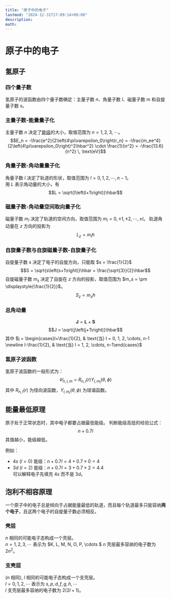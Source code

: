 ```yaml
---
title: "原子中的电子"
lastmod: "2024-12-31T17:09:14+08:00"
description:
math:
---
```

# 原子中的电子
## 氢原子
### 四个量子数
氢原子的波函数由四个量子数确定：主量子数 $n$、角量子数 $l$、磁量子数 $m$ 和自旋量子数 $s$。
### 主量子数-能量量子化
主量子数 $n$ 决定了[能级](/近代物理/微观粒子的波粒二象性/氢原子光谱-玻尔的氢原子理论#氢原子的能量公式/)的大小，取值范围为 $n = 1, 2, 3, \cdots$。
$$E_n = -\frac{e^2}{2\left(4\pi\varepsilon_0\right)r_n} = -\frac{m_ee^4}{2\left(4\pi\varepsilon_0\right)^2\hbar^2} \cdot \frac{1}{n^2} = -\frac{13.6}{n^2} \, \text{eV}$$

### 角量子数-角动量量子化
角量子数 $l$ 决定了轨道的形状，取值范围为 $l = 0, 1, 2, \cdots, n-1$。  
用 $L$ 表示角动量的大小，有  
$$L = \sqrt{l\left(l+1\right)}\hbar$$

### 磁量子数-角动量空间取向量子化
磁量子数 $m_l$ 决定了轨道的空间方向，取值范围为 $m_l = 0, \pm 1, \pm 2, \cdots, \pm l$。
轨道角动量在 $z$ 方向的投影为
$$L_z = m_l\hbar$$

### 自旋量子数与自旋磁量子数-自旋量子化
自旋量子数 $s$ 决定了电子的自旋方向，只能取 $s = \frac{1}{2}$
$$S = \sqrt{s\left(s+1\right)}\hbar = \frac{\sqrt{3}}{2}\hbar$$
自旋磁量子数 $m_s$ 决定了自旋在 $z$ 方向的投影，取值范围为 $m_s = \pm \displaystyle{\frac{1}{2}}$。
$$S_z = m_s\hbar$$

### 总角动量
$$\boldsymbol{J} = \boldsymbol{L} + \boldsymbol{S}$$
$$J = \sqrt{j\left(j+1\right)}\hbar$$
其中 $j = \begin{cases}l+\frac{1}{2}, & \text{当} l = 0, 1, 2, \cdots, n-1 \newline l-\frac{1}{2}, & \text{当} l = 1, 2, \cdots, n-1\end{cases}$

### 氢原子波函数
氢原子波函数的一般形式为：
$$\varPsi_{n,l,m} = R_{n,l}(r) Y_{l,m_l}(\theta, \phi)$$
其中 $R_{n,l}(r)$ 为径向波函数，$Y_{l,m_l}(\theta, \phi)$ 为球谐函数。 

## 能量最低原理
原子处于正常状态时，其中电子都要占据最低能级。
判断能级高低的经验公式：
$$n + 0.7l$$
其值越小，能级越低。  

例如：  
- $4s$ ($l=0$) 能级：$n + 0.7l = 4 + 0.7 \times 0 = 4$  
- $3d$ ($l=2$) 能级：$n + 0.7l = 3 + 0.7 \times 2 = 4.4$  
可以解释电子先填充 $4s$ 而不是 $3d$。  

## 泡利不相容原理
一个原子中的电子总是倾向于占据能量最低的轨道，而且每个轨道最多只能容纳**两个电子**，且这两个电子的自旋量子数必须相反。

### 壳层
$n$ 相同的可能电子态构成一个壳层。  
$n = 1, 2, 3, \cdots$ 表示为 $K, L, M, N, O, P, \cdots  $
$n$ 壳层最多容纳的电子数为 $2n^2$。

### 支壳层
($n$ 相同), $l$ 相同的可能电子态构成一个支壳层。  
$l = 0, 1, 2, \cdots$ 表示为 $s, p, d, f, g, h, \cdots$  
$l$ 支壳层最多容纳的电子数为 $2(2l+1)$。
